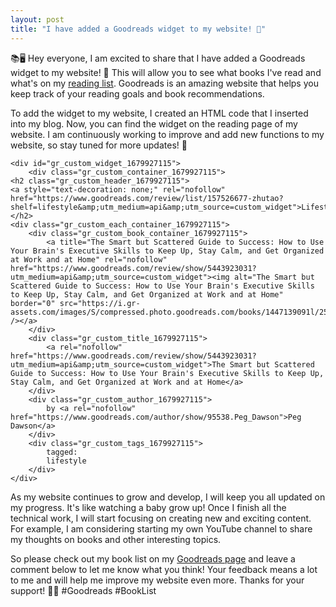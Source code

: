 ```yaml
---
layout: post
title: "I have added a Goodreads widget to my website! 🎉"
---
```


📚🖥️ Hey everyone, I am excited to share that I have added a Goodreads widget to my website! 🎉 This will allow you to see what books I've read and what's on my [reading list](https://www.zhutaosheng.com/s/hobbies-reading). Goodreads is an amazing website that helps you keep track of your reading goals and book recommendations.

To add the widget to my website, I created an HTML code that I inserted into my blog. Now, you can find the widget on the reading page of my website. I am continuously working to improve and add new functions to my website, so stay tuned for more updates! 🤩

```
<div id="gr_custom_widget_1679927115">
    <div class="gr_custom_container_1679927115">
<h2 class="gr_custom_header_1679927115">
<a style="text-decoration: none;" rel="nofollow" href="https://www.goodreads.com/review/list/157526677-zhutao?shelf=lifestyle&amp;utm_medium=api&amp;utm_source=custom_widget">Lifestyle</a>
</h2>
<div class="gr_custom_each_container_1679927115">
    <div class="gr_custom_book_container_1679927115">
        <a title="The Smart but Scattered Guide to Success: How to Use Your Brain's Executive Skills to Keep Up, Stay Calm, and Get Organized at Work and at Home" rel="nofollow" href="https://www.goodreads.com/review/show/5443923031?utm_medium=api&amp;utm_source=custom_widget"><img alt="The Smart but Scattered Guide to Success: How to Use Your Brain's Executive Skills to Keep Up, Stay Calm, and Get Organized at Work and at Home" border="0" src="https://i.gr-assets.com/images/S/compressed.photo.goodreads.com/books/1447139091l/25404196._SY75_.jpg" /></a>
    </div>
    <div class="gr_custom_title_1679927115">
        <a rel="nofollow" href="https://www.goodreads.com/review/show/5443923031?utm_medium=api&amp;utm_source=custom_widget">The Smart but Scattered Guide to Success: How to Use Your Brain's Executive Skills to Keep Up, Stay Calm, and Get Organized at Work and at Home</a>
    </div>
    <div class="gr_custom_author_1679927115">
        by <a rel="nofollow" href="https://www.goodreads.com/author/show/95538.Peg_Dawson">Peg Dawson</a>
    </div>
    <div class="gr_custom_tags_1679927115">
        tagged:
        lifestyle
    </div>
</div>
```

As my website continues to grow and develop, I will keep you all updated on my progress. It's like watching a baby grow up! Once I finish all the technical work, I will start focusing on creating new and exciting content. For example, I am considering starting my own YouTube channel to share my thoughts on books and other interesting topics.

So please check out my book list on my [Goodreads page](https://www.goodreads.com/user/show/157526677-zhutao) and leave a comment below to let me know what you think! Your feedback means a lot to me and will help me improve my website even more. Thanks for your support! 🙏🏼 #Goodreads #BookList